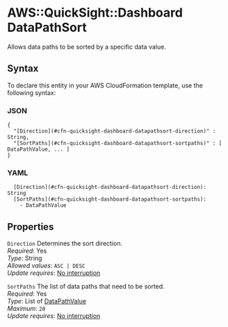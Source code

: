 # AWS::QuickSight::Dashboard DataPathSort<a name="aws-properties-quicksight-dashboard-datapathsort"></a>

Allows data paths to be sorted by a specific data value\.

## Syntax<a name="aws-properties-quicksight-dashboard-datapathsort-syntax"></a>

To declare this entity in your AWS CloudFormation template, use the following syntax:

### JSON<a name="aws-properties-quicksight-dashboard-datapathsort-syntax.json"></a>

```
{
  "[Direction](#cfn-quicksight-dashboard-datapathsort-direction)" : String,
  "[SortPaths](#cfn-quicksight-dashboard-datapathsort-sortpaths)" : [ DataPathValue, ... ]
}
```

### YAML<a name="aws-properties-quicksight-dashboard-datapathsort-syntax.yaml"></a>

```
  [Direction](#cfn-quicksight-dashboard-datapathsort-direction): String
  [SortPaths](#cfn-quicksight-dashboard-datapathsort-sortpaths):
    - DataPathValue
```

## Properties<a name="aws-properties-quicksight-dashboard-datapathsort-properties"></a>

`Direction` <a name="cfn-quicksight-dashboard-datapathsort-direction"></a>
Determines the sort direction\.  
_Required_: Yes  
_Type_: String  
_Allowed values_: `ASC | DESC`  
_Update requires_: [No interruption](https://docs.aws.amazon.com/AWSCloudFormation/latest/UserGuide/using-cfn-updating-stacks-update-behaviors.html#update-no-interrupt)

`SortPaths` <a name="cfn-quicksight-dashboard-datapathsort-sortpaths"></a>
The list of data paths that need to be sorted\.  
_Required_: Yes  
_Type_: List of [DataPathValue](aws-properties-quicksight-dashboard-datapathvalue.md)  
_Maximum_: `20`  
_Update requires_: [No interruption](https://docs.aws.amazon.com/AWSCloudFormation/latest/UserGuide/using-cfn-updating-stacks-update-behaviors.html#update-no-interrupt)
